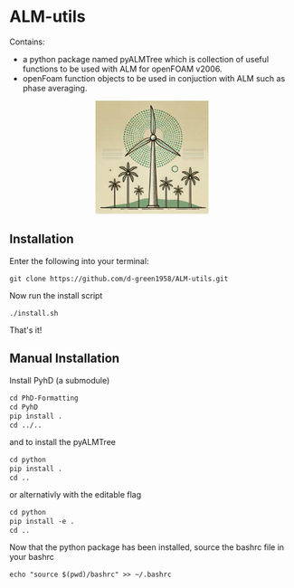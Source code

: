 # ALM-utils
Contains:
- a python package named pyALMTree which is collection of useful functions to be used with ALM for openFOAM v2006. 
- openFoam function objects to be used in conjuction with ALM such as phase averaging.

<div style="text-align: center;">
<img src="logo/pyALMTree-logo.png" alt="drawing" style="width:200px;"/>
</div>

## Installation
Enter the following into your terminal:
```
git clone https://github.com/d-green1958/ALM-utils.git
```
Now run the install script
```
./install.sh
```
That's it!

## Manual Installation
Install PyhD (a submodule)
```
cd PhD-Formatting
cd PyhD
pip install .
cd ../..
```
and to install the pyALMTree
```
cd python
pip install .
cd ..
```
or alternativly with the editable flag
```
cd python
pip install -e .
cd ..
```
Now that the python package has been installed, source the bashrc file in your bashrc
```
echo "source $(pwd)/bashrc" >> ~/.bashrc 
```
